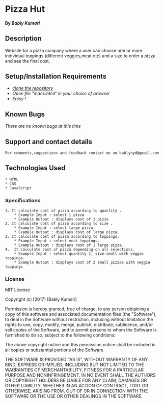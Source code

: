 #  Pizza Hut

#### By _**Bably Kumari**_

## Description

Website for a pizza company where a user can choose one or more individual toppings (different veggies,meat etc) and a size to order a pizza and see the final cost.


## Setup/Installation Requirements

* _[clone the repository](https://github.com/bablyseattle/order-pizza)_
* _Open file "index.html" in your choice of browser_
* _Enjoy !_

## Known Bugs

_There are no known bugs at this time_

## Support and contact details

	For comments,suggestions and feedback contact me on bablyhyd@gmail.com

## Technologies Used
	* HTML
	* CSS
	* JavaScript
### Specifications
	1. It calculate cost of pizza according to quantity .
	 	* Example Input : select 1 pizza
		* Example Output : displays cost of 1 pizza
	2. It calculate cost of pizza according to size .
		* Example Input : select large pizza
		* Example Output : displays cost of large pizza.
	3. It calculate cost of pizza according to toppings.
		* Example Input : select meat toppings.
		* Example Output : displays cost of 1 large pizza.
	4.	It calculate cost of pizza depending on all selections.
		* Example Input : select quantity 2, size-small with veggie toppings.
		* Example Output : displays cost of 2 small pizzas with veggie toppings
### License

MIT License

Copyright (c) [2017] [Bably Kumari]

Permission is hereby granted, free of charge, to any person obtaining a copy
of this software and associated documentation files (the "Software"), to deal
in the Software without restriction, including without limitation the rights
to use, copy, modify, merge, publish, distribute, sublicense, and/or sell
copies of the Software, and to permit persons to whom the Software is
furnished to do so, subject to the following conditions:

The above copyright notice and this permission notice shall be included in all
copies or substantial portions of the Software.

THE SOFTWARE IS PROVIDED "AS IS", WITHOUT WARRANTY OF ANY KIND, EXPRESS OR
IMPLIED, INCLUDING BUT NOT LIMITED TO THE WARRANTIES OF MERCHANTABILITY,
FITNESS FOR A PARTICULAR PURPOSE AND NONINFRINGEMENT. IN NO EVENT SHALL THE
AUTHORS OR COPYRIGHT HOLDERS BE LIABLE FOR ANY CLAIM, DAMAGES OR OTHER
LIABILITY, WHETHER IN AN ACTION OF CONTRACT, TORT OR OTHERWISE, ARISING FROM,
OUT OF OR IN CONNECTION WITH THE SOFTWARE OR THE USE OR OTHER DEALINGS IN THE
SOFTWARE.
